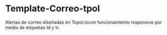 # Template-Correo-tpol
Alertas de correo diseñadas en Topol.iocon funcionamiento responsive por medio de etiquetas td y tr.
